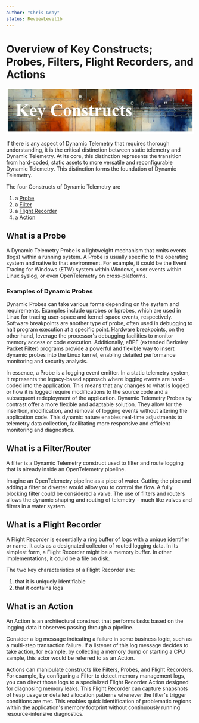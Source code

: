 ```yaml
---
author: "Chris Gray"
status: ReviewLevel1b
---
```


# Overview of Key Constructs; Probes, Filters, Flight Recorders, and Actions

![](../orig_media/KeyConstructs.banner.png)

If there is any aspect of Dynamic Telemetry that requires thorough
understanding, it is the critical distinction between static telemetry and
Dynamic Telemetry. At its core, this distinction represents the transition from
hard-coded, static assets to more versatile and reconfigurable Dynamic
Telemetry. This distinction forms the foundation of Dynamic Telemetry.

The four Constructs of Dynamic Telemetry are

1. a [Probe](./Architecture.Probes.Overview.document.md)
1. a [Filter](./Architecture.Components.FiltersAndRouters.document.md)
1. a [Flight Recorder](./Architecture.FlightRecorder.Overview.document.md)
1. a [Action](./Architecture.Action.Explanation.document.md)

## What is a Probe

A Dynamic Telemetry Probe is a lightweight mechanism that emits events (logs)
within a running system. A Probe is usually specific to the operating system and
native to that environment. For example, it could be the Event Tracing for
Windows (ETW) system within Windows, user events within Linux syslog, or even
OpenTelemetry on cross-platforms.

### Examples of Dynamic Probes

Dynamic Probes can take various forms depending on the system and requirements.
Examples include uprobes or kprobes, which are used in Linux for tracing
user-space and kernel-space events, respectively. Software breakpoints are
another type of probe, often used in debugging to halt program execution at a
specific point. Hardware breakpoints, on the other hand, leverage the
processor's debugging facilities to monitor memory access or code execution.
Additionally, eBPF (extended Berkeley Packet Filter) programs provide a powerful
and flexible way to insert dynamic probes into the Linux kernel, enabling
detailed performance monitoring and security analysis.

In essence, a Probe is a logging event emitter. In a static telemetry system, it
represents the legacy-based approach where logging events are hard-coded into
the application. This means that any changes to what is logged or how it is
logged require modifications to the source code and a subsequent redeployment of
the application. Dynamic Telemetry Probes by contrast offer a more flexible and
adaptable solution. They allow for the insertion, modification, and removal of
logging events without altering the application code. This dynamic nature enables
real-time adjustments to telemetry data collection, facilitating more responsive
and efficient monitoring and diagnostics.

## What is a Filter/Router

A filter is a Dynamic Telemetry construct used to filter and route logging that
is already inside an OpenTelemetry pipeline.

Imagine an OpenTelemetry pipeline as a pipe of water. Cutting the pipe and
adding a filter or diverter would allow you to control the flow. A fully
blocking filter could be considered a valve. The use of filters and routers
allows the dynamic shaping and routing of telemetry - much like valves and
filters in a water system.

## What is a Flight Recorder

A Flight Recorder is essentially a ring buffer of logs with a unique identifier
or name. It acts as a designated collector of routed logging data. In its
simplest form, a Flight Recorder might be a memory buffer. In other
implementations, it could be a file on disk.

The two key characteristics of a Flight Recorder are:

1. that it is uniquely identifiable
1. that it contains logs

## What is an Action

An Action is an architectural construct that performs tasks based on the logging
data it observes passing through a pipeline.

Consider a log message indicating a failure in some business logic, such as a
multi-step transaction failure. If a listener of this log message decides to
take action, for example, by collecting a memory dump or starting a CPU sample,
this actor would be referred to as an Action.

Actions can manipulate constructs like Filters, Probes, and Flight Recorders.
For example, by configuring a Filter to detect memory management logs, you can
direct those logs to a specialized Flight Recorder Action designed for
diagnosing memory leaks. This Flight Recorder can capture snapshots of heap
usage or detailed allocation patterns whenever the filter's trigger conditions
are met. This enables quick identification of problematic regions within the
application's memory footprint without continuously running resource-intensive
diagnostics.
